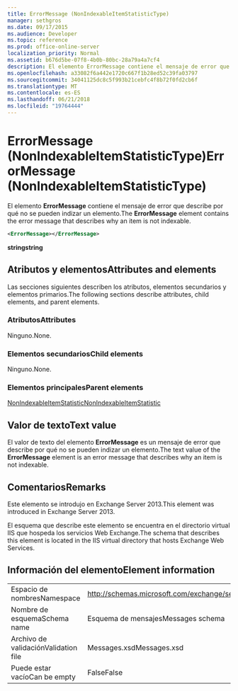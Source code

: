 ```yaml
---
title: ErrorMessage (NonIndexableItemStatisticType)
manager: sethgros
ms.date: 09/17/2015
ms.audience: Developer
ms.topic: reference
ms.prod: office-online-server
localization_priority: Normal
ms.assetid: b676d5be-07f8-4b0b-80bc-28a79a4a7cf4
description: El elemento ErrorMessage contiene el mensaje de error que describe por qué no se pueden indizar un elemento.
ms.openlocfilehash: a33082f6a442e1720c667f1b28ed52c39fa03797
ms.sourcegitcommit: 34041125dc8c5f993b21cebfc4f8b72f0fd2cb6f
ms.translationtype: MT
ms.contentlocale: es-ES
ms.lasthandoff: 06/21/2018
ms.locfileid: "19764444"
---
```

# <a name="errormessage-nonindexableitemstatistictype"></a><span data-ttu-id="e3f64-103">ErrorMessage (NonIndexableItemStatisticType)</span><span class="sxs-lookup"><span data-stu-id="e3f64-103">ErrorMessage (NonIndexableItemStatisticType)</span></span>

<span data-ttu-id="e3f64-104">El elemento **ErrorMessage** contiene el mensaje de error que describe por qué no se pueden indizar un elemento.</span><span class="sxs-lookup"><span data-stu-id="e3f64-104">The **ErrorMessage** element contains the error message that describes why an item is not indexable.</span></span> 
  
```XML
<ErrorMessage></ErrorMessage>
```

 <span data-ttu-id="e3f64-105">**string**</span><span class="sxs-lookup"><span data-stu-id="e3f64-105">**string**</span></span>
## <a name="attributes-and-elements"></a><span data-ttu-id="e3f64-106">Atributos y elementos</span><span class="sxs-lookup"><span data-stu-id="e3f64-106">Attributes and elements</span></span>

<span data-ttu-id="e3f64-107">Las secciones siguientes describen los atributos, elementos secundarios y elementos primarios.</span><span class="sxs-lookup"><span data-stu-id="e3f64-107">The following sections describe attributes, child elements, and parent elements.</span></span>
  
### <a name="attributes"></a><span data-ttu-id="e3f64-108">Atributos</span><span class="sxs-lookup"><span data-stu-id="e3f64-108">Attributes</span></span>

<span data-ttu-id="e3f64-109">Ninguno.</span><span class="sxs-lookup"><span data-stu-id="e3f64-109">None.</span></span>
  
### <a name="child-elements"></a><span data-ttu-id="e3f64-110">Elementos secundarios</span><span class="sxs-lookup"><span data-stu-id="e3f64-110">Child elements</span></span>

<span data-ttu-id="e3f64-111">Ninguno.</span><span class="sxs-lookup"><span data-stu-id="e3f64-111">None.</span></span>
  
### <a name="parent-elements"></a><span data-ttu-id="e3f64-112">Elementos principales</span><span class="sxs-lookup"><span data-stu-id="e3f64-112">Parent elements</span></span>

[<span data-ttu-id="e3f64-113">NonIndexableItemStatistic</span><span class="sxs-lookup"><span data-stu-id="e3f64-113">NonIndexableItemStatistic</span></span>](nonindexableitemstatistic.md)
  
## <a name="text-value"></a><span data-ttu-id="e3f64-114">Valor de texto</span><span class="sxs-lookup"><span data-stu-id="e3f64-114">Text value</span></span>

<span data-ttu-id="e3f64-115">El valor de texto del elemento **ErrorMessage** es un mensaje de error que describe por qué no se pueden indizar un elemento.</span><span class="sxs-lookup"><span data-stu-id="e3f64-115">The text value of the **ErrorMessage** element is an error message that describes why an item is not indexable.</span></span> 
  
## <a name="remarks"></a><span data-ttu-id="e3f64-116">Comentarios</span><span class="sxs-lookup"><span data-stu-id="e3f64-116">Remarks</span></span>

<span data-ttu-id="e3f64-117">Este elemento se introdujo en Exchange Server 2013.</span><span class="sxs-lookup"><span data-stu-id="e3f64-117">This element was introduced in Exchange Server 2013.</span></span>
  
<span data-ttu-id="e3f64-118">El esquema que describe este elemento se encuentra en el directorio virtual IIS que hospeda los servicios Web Exchange.</span><span class="sxs-lookup"><span data-stu-id="e3f64-118">The schema that describes this element is located in the IIS virtual directory that hosts Exchange Web Services.</span></span>
  
## <a name="element-information"></a><span data-ttu-id="e3f64-119">Información del elemento</span><span class="sxs-lookup"><span data-stu-id="e3f64-119">Element information</span></span>

|||
|:-----|:-----|
|<span data-ttu-id="e3f64-120">Espacio de nombres</span><span class="sxs-lookup"><span data-stu-id="e3f64-120">Namespace</span></span>  <br/> |http://schemas.microsoft.com/exchange/services/2006/messages  <br/> |
|<span data-ttu-id="e3f64-121">Nombre de esquema</span><span class="sxs-lookup"><span data-stu-id="e3f64-121">Schema name</span></span>  <br/> |<span data-ttu-id="e3f64-122">Esquema de mensajes</span><span class="sxs-lookup"><span data-stu-id="e3f64-122">Messages schema</span></span>  <br/> |
|<span data-ttu-id="e3f64-123">Archivo de validación</span><span class="sxs-lookup"><span data-stu-id="e3f64-123">Validation file</span></span>  <br/> |<span data-ttu-id="e3f64-124">Messages.xsd</span><span class="sxs-lookup"><span data-stu-id="e3f64-124">Messages.xsd</span></span>  <br/> |
|<span data-ttu-id="e3f64-125">Puede estar vacío</span><span class="sxs-lookup"><span data-stu-id="e3f64-125">Can be empty</span></span>  <br/> |<span data-ttu-id="e3f64-126">False</span><span class="sxs-lookup"><span data-stu-id="e3f64-126">False</span></span>  <br/> |
   

